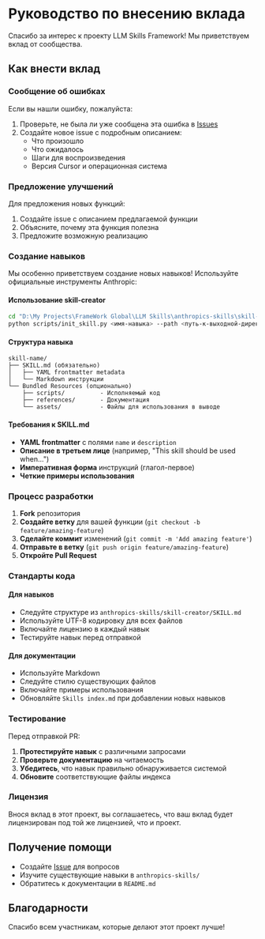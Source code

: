 # Руководство по внесению вклада

Спасибо за интерес к проекту LLM Skills Framework! Мы приветствуем вклад от сообщества.

## Как внести вклад

### Сообщение об ошибках

Если вы нашли ошибку, пожалуйста:

1. Проверьте, не была ли уже сообщена эта ошибка в [Issues](../../issues)
2. Создайте новое issue с подробным описанием:
   - Что произошло
   - Что ожидалось
   - Шаги для воспроизведения
   - Версия Cursor и операционная система

### Предложение улучшений

Для предложения новых функций:

1. Создайте issue с описанием предлагаемой функции
2. Объясните, почему эта функция полезна
3. Предложите возможную реализацию

### Создание навыков

Мы особенно приветствуем создание новых навыков! Используйте официальные инструменты Anthropic:

#### Использование skill-creator

```bash
cd "D:\My Projects\FrameWork Global\LLM Skills\anthropics-skills\skill-creator"
python scripts/init_skill.py <имя-навыка> --path <путь-к-выходной-директории>
```

#### Структура навыка

```
skill-name/
├── SKILL.md (обязательно)
│   ├── YAML frontmatter metadata
│   └── Markdown инструкции
└── Bundled Resources (опционально)
    ├── scripts/          - Исполняемый код
    ├── references/       - Документация
    └── assets/           - Файлы для использования в выводе
```

#### Требования к SKILL.md

- **YAML frontmatter** с полями `name` и `description`
- **Описание в третьем лице** (например, "This skill should be used when...")
- **Императивная форма** инструкций (глагол-первое)
- **Четкие примеры использования**

### Процесс разработки

1. **Fork** репозитория
2. **Создайте ветку** для вашей функции (`git checkout -b feature/amazing-feature`)
3. **Сделайте коммит** изменений (`git commit -m 'Add amazing feature'`)
4. **Отправьте в ветку** (`git push origin feature/amazing-feature`)
5. **Откройте Pull Request**

### Стандарты кода

#### Для навыков

- Следуйте структуре из `anthropics-skills/skill-creator/SKILL.md`
- Используйте UTF-8 кодировку для всех файлов
- Включайте лицензию в каждый навык
- Тестируйте навык перед отправкой

#### Для документации

- Используйте Markdown
- Следуйте стилю существующих файлов
- Включайте примеры использования
- Обновляйте `Skills index.md` при добавлении новых навыков

### Тестирование

Перед отправкой PR:

1. **Протестируйте навык** с различными запросами
2. **Проверьте документацию** на читаемость
3. **Убедитесь**, что навык правильно обнаруживается системой
4. **Обновите** соответствующие файлы индекса

### Лицензия

Внося вклад в этот проект, вы соглашаетесь, что ваш вклад будет лицензирован под той же лицензией, что и проект.

## Получение помощи

- Создайте [Issue](../../issues) для вопросов
- Изучите существующие навыки в `anthropics-skills/`
- Обратитесь к документации в `README.md`

## Благодарности

Спасибо всем участникам, которые делают этот проект лучше!
